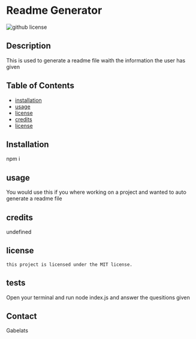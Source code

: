 # Readme Generator
![github license](https://img.shields.io/badge/license-MIT-blue.svg)



## Description

This is used to generate a readme file waith the information the user has given

## Table of Contents
* [installation](#installation)
* [usage](#usage)
* [license](#license)
* [credits](#credits)
* [license](#license)




## Installation

npm i





## usage

You would use this if you where working on a project and wanted to auto generate a readme file






## credits

undefined


## license 
    this project is licensed under the MIT license.
    


## tests

Open your terminal and run node index.js and answer the quesitions given





## Contact

Gabelats



